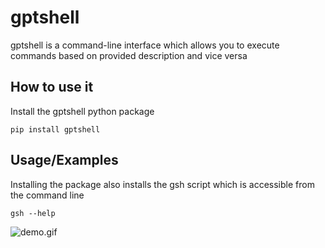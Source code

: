
# gptshell
gptshell is a command-line interface which allows you to execute commands based on provided description and vice versa

## How to use it
Install the gptshell python package
```shell
pip install gptshell
```




## Usage/Examples
Installing the package also installs the gsh script which is accessible from the command line
```shell
gsh --help
```
![demo.gif](assets/demo.gif)